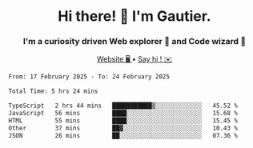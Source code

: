 <h1 align="center">Hi there! 👋 I'm Gautier.</h1>
<h3 align="center">I'm a curiosity driven Web explorer 🚀 and Code wizard 🧙</h3>

<p align="center">
  <a href="https://xisabla.github.io/">Website 🖥️ </a> •
  <a href="mailto:xisabla.dev@gmail.com">Say hi ! ✉️</a>
</p>

<!--START_SECTION:waka-->

```txt
From: 17 February 2025 - To: 24 February 2025

Total Time: 5 hrs 24 mins

TypeScript   2 hrs 44 mins   ███████████▒░░░░░░░░░░░░░   45.52 %
JavaScript   56 mins         ████░░░░░░░░░░░░░░░░░░░░░   15.68 %
HTML         55 mins         ████░░░░░░░░░░░░░░░░░░░░░   15.45 %
Other        37 mins         ██▓░░░░░░░░░░░░░░░░░░░░░░   10.43 %
JSON         26 mins         ██░░░░░░░░░░░░░░░░░░░░░░░   07.36 %
```

<!--END_SECTION:waka-->
